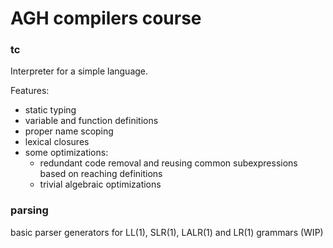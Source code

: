 # AGH compilers course
### tc
Interpreter for a simple language. 

Features:
* static typing
* variable and function definitions
* proper name scoping
* lexical closures
* some optimizations: 
  * redundant code removal and reusing common
  subexpressions based on reaching definitions 
  * trivial algebraic optimizations

### parsing
basic parser generators for LL(1), SLR(1), LALR(1) and LR(1) grammars (WIP)
